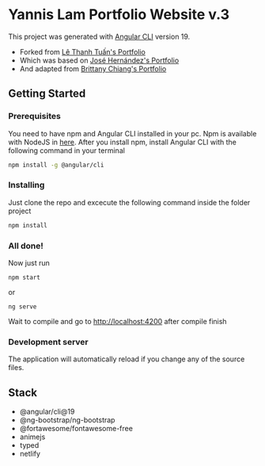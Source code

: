 # Yannis Lam Portfolio Website v.3

This project was generated with [Angular CLI](https://github.com/angular/angular-cli) version 19. 
- Forked from [Lê Thanh Tuấn's Portfolio](https://github.com/lethanhtuan939/Portfolio)
- Which was based on [José Hernández's Portfolio](https://github.com/andresjosehr/andresjosehr-portfolio)
- And adapted from [Brittany Chiang's Portfolio](https://github.com/bchiang7/v4)

## Getting Started

### Prerequisites
You need to have npm and Angular CLI installed in your pc. Npm is available with NodeJS in [here](https://nodejs.org/). After you install npm, install Angular CLI with the following command in your terminal

``` bash
npm install -g @angular/cli
```

### Installing

Just clone  the repo and excecute the following command inside the folder project

``` bash
npm install
```

### All done!

Now just run
```
npm start
```
or
```
ng serve
```

Wait to compile and go to [http://localhost:4200](http://localhost:4200) after compile finish

### Development server

The application will automatically reload if you change any of the source files.

## Stack

- @angular/cli@19
- @ng-bootstrap/ng-bootstrap
- @fortawesome/fontawesome-free
- animejs
- typed
- netlify